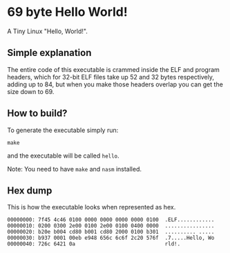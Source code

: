 # 69 byte Hello World!
A Tiny Linux "Hello, World!".

## Simple explanation 
The entire code of this executable is crammed inside the ELF and program headers, which for 32-bit ELF files take up 52 and 32 bytes respectively, adding up to 84, but when you make those headers overlap you can get the size down to 69.

## How to build?
To generate the executable simply run:
```
make
```
and the executable will be called `hello`. 

Note: You need to have `make` and `nasm` installed.

## Hex dump
This is how the executable looks when represented as hex.
```
00000000: 7f45 4c46 0100 0000 0000 0000 0000 0100  .ELF............
00000010: 0200 0300 2e00 0100 2e00 0100 0400 0000  ................
00000020: b20e b004 cd80 b001 cd80 2000 0100 b301  .......... .....
00000030: b937 0001 00eb e948 656c 6c6f 2c20 576f  .7.....Hello, Wo
00000040: 726c 6421 0a                             rld!.
```
